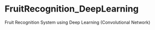 # FruitRecognition_DeepLearning
Fruit Recognition System using Deep Learning (Convolutional Network)

